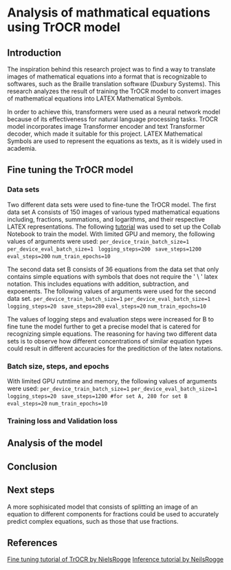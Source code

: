 # Analysis of mathmatical equations using TrOCR model
## Introduction
The inspiration behind this research project was to find a way to translate images of mathematical equations into a format that is recognizable to softwares, such as the Braille translation software (Duxbury Systems). This research analyzes the result of training the TrOCR model to convert images of mathematical equations into LATEX Mathematical Symbols.

In order to achieve this, transformers were used as a neural network model because of its effectiveness for natural language processing tasks. TrOCR model incorporates image Transformer encoder and text Transformer decoder, which made it suitable for this project. LATEX Mathematical Symbols are used to represent the equations as texts, as it is widely used in academia. 
## Fine tuning the TrOCR model
### Data sets
Two different data sets were used to fine-tune the TrOCR model. The first data set A consists of 150 images of various typed mathematical equations including, fractions, summations, and logarithms, and their respective LATEX representations. The following [tutorial](https://github.com/NielsRogge/Transformers-Tutorials/blob/master/TrOCR/Fine_tune_TrOCR_on_IAM_Handwriting_Database_using_Seq2SeqTrainer.ipynb) was used to set up the Collab Notebook to train the model. With limited GPU and memory, the following values of arguments were used:
```per_device_train_batch_size=1```
```per_device_eval_batch_size=1```
``` logging_steps=200```
``` save_steps=1200```
```eval_steps=200```
```num_train_epochs=10```

The second data set B consists of 36 equations from the data set that only contains simple equations with symbols that does not require the ' \ ' latex notation. This includes equations with addition, subtraction, and expoenents. The following values of arguments were used for the second data set.
```per_device_train_batch_size=1```
```per_device_eval_batch_size=1```
``` logging_steps=20```
``` save_steps=280```
```eval_steps=20```
```num_train_epochs=10```

The values of logging steps and evaluation steps were increased for B to fine tune the model further to get a precise model that is catered for recognizing simple equations. The reasoning for having two different data sets is to observe how different concentrations of similar equation types could result in different accuracies for the preditiction of the latex notations.
### Batch size, steps, and epochs
With limited GPU rutntime and memory, the following values of arguments were used:
```per_device_train_batch_size=1```
```per_device_eval_batch_size=1```
``` logging_steps=20```
``` save_steps=1200 #for set A, 280 for set B```
```eval_steps=20```
```num_train_epochs=10```

### Training loss and Validation loss
## Analysis of the model
## Conclusion
## Next steps
A more sophisicated model that consists of splitting an image of an equation to different components for fractions could be used to accurately predict complex equations, such as those that use fractions.
## References 
[Fine tuning tutorial of TrOCR by NielsRogge](https://github.com/NielsRogge/Transformers-Tutorials/blob/master/TrOCR/Fine_tune_TrOCR_on_IAM_Handwriting_Database_using_Seq2SeqTrainer.ipynb)
[Inference tutorial by NeilsRogge](https://github.com/NielsRogge/Transformers-Tutorials/blob/master/TrOCR/Inference_with_TrOCR_%2B_Gradio_demo.ipynb)
